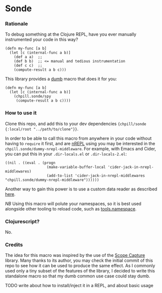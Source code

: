# Sonde

### Rationale

To debug something at the Clojure REPL, have you ever manually instrumented your code in this way?

```
(defn my-func [a b]
  (let [c (internal-func a b)]
    (def a a)  ;;
    (def b b)  ;; <= manual and tedious instrumentation
    (def c c)  ;;
    (compute-result a b c)))
```

This library provides a [dumb](src/chpill/sonde.clj#L4-L9) macro that does it for you:

```
(defn my-func [a b]
  (let [c (internal-func a b)]
    (chpill.sonde/spy
     (compute-result a b c))))
```

### How to use it

Clone this repo, and add this to your dev dependencies `{chpill/sonde {:local/root "../path/to/clone"}}`.

In order to be able to call this macro from anywhere in your code without having
to `require` it first, and are [nREPL](https://github.com/nrepl/nrepl) using you
may be interested in the `chpill.sonde/dummy-nrepl-middleware`. For example,
with Emacs and Cider, you can put this in your `.dir-locals.el` or
`.dir-locals-2.el`:

```
((nil . ((eval . (progn
                   (make-variable-buffer-local 'cider-jack-in-nrepl-middlewares)
                   (add-to-list 'cider-jack-in-nrepl-middlewares "chpill.sonde/dummy-nrepl-middleware"))))))
```

 Another way to gain this power is to use a custom data reader as described [here](https://github.com/vvvvalvalval/scope-capture/blob/59b2261bd90b6bbd81faed8a5c0149864bd92b8c/doc/Tips-and-Tricks.md#adding-a-reader-macro-shorthand).

*NB* Using this macro will polute your namespaces, so it is best used alongside
other tooling to reload code, such as [tools.namespace](https://github.com/clojure/tools.namespace).

### Clojurescript?

No.

### Credits

The idea for this macro was inspired by the use of the [Scope
Capture](https://github.com/vvvvalvalval/scope-capture) library. Many thanks to
its author, you may check the initial commit of this repo to see how it can be
used to produce the same effect. As I commonly used only a tiny subset of the
features of the library, I decided to write this standalone macro so that my
dumb common use case could stay dumb.

TODO write about how to install/inject it in a REPL, and about basic usage

